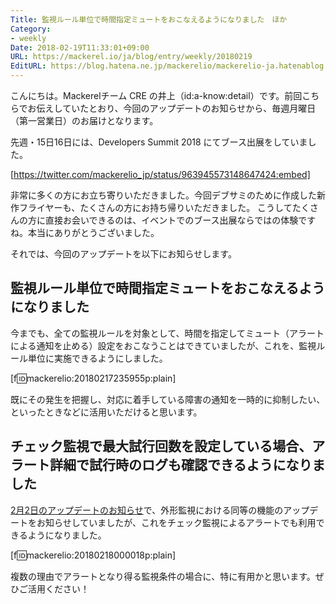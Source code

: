 ```yaml
---
Title: 監視ルール単位で時間指定ミュートをおこなえるようになりました　ほか
Category:
- weekly
Date: 2018-02-19T11:33:01+09:00
URL: https://mackerel.io/ja/blog/entry/weekly/20180219
EditURL: https://blog.hatena.ne.jp/mackerelio/mackerelio-ja.hatenablog.mackerel.io/atom/entry/17391345971617330100
---
```


こんにちは。Mackerelチーム CRE の井上（id:a-know:detail）です。前回こちらでお伝えしていたとおり、今回のアップデートのお知らせから、毎週月曜日（第一営業日）のお届けとなります。

先週・15日16日には、Developers Summit 2018 にてブース出展をしていました。



[https://twitter.com/mackerelio_jp/status/963945573148647424:embed]



非常に多くの方にお立ち寄りいただきました。今回デブサミのために作成した新作フライヤーも、たくさんの方にお持ち帰りいただきました。
こうしてたくさんの方に直接お会いできるのは、イベントでのブース出展ならではの体験ですね。本当にありがとうございました。

それでは、今回のアップデートを以下にお知らせします。


## 監視ルール単位で時間指定ミュートをおこなえるようになりました
今までも、全ての監視ルールを対象として、時間を指定してミュート（アラートによる通知を止める）設定をおこなうことはできていましたが、これを、監視ルール単位に実施できるようにしました。

[f:id:mackerelio:20180217235955p:plain]

既にその発生を把握し、対応に着手している障害の通知を一時的に抑制したい、といったときなどに活用いただけると思います。


## チェック監視で最大試行回数を設定している場合、アラート詳細で試行時のログも確認できるようになりました
[2月2日のアップデートのお知らせ](https://mackerel.io/ja/blog/entry/weekly/20180202)で、外形監視における同等の機能のアップデートをお知らせしていましたが、これをチェック監視によるアラートでも利用できるようになりました。

[f:id:mackerelio:20180218000018p:plain]

複数の理由でアラートとなり得る監視条件の場合に、特に有用かと思います。ぜひご活用ください！
